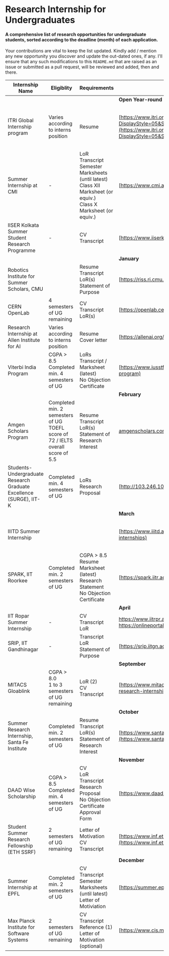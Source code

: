 # Research Internship for Undergraduates

#### A comprehensive list of research opportunities for undergraduate students, sorted according to the deadline (month) of each application.

Your contributions are vital to keep the list updated. Kindly add / mention any new opportunity you discover and update the out-dated ones, if any. I'll ensure that any such modifications to this `README.md` that are raised as an issue or submitted as a pull request, will be reviewed and added, then and there.



| Internship Name                                                    | Eligiblity                                                                         | Requirements                                                                                                                | Link                                                                                                                                                                                                                                                   | Country                  | Duration                              |
| ------------------------------------------------------------------ | ---------------------------------------------------------------------------------- | --------------------------------------------------------------------------------------------------------------------------- | ------------------------------------------------------------------------------------------------------------------------------------------------------------------------------------------------------------------------------------------------------ | ------------------------ | ------------------------------------- |
| | | | **Open Year-round** | | |
| ITRI Global Internship program                                     | Varies according to interns position                                               | Resume                                                                                                                      | [https://www.itri.org.tw/english/ListStyle.aspx?DisplayStyle=05&SiteID=1&MmmID=617731531432246346](https://www.itri.org.tw/english/ListStyle.aspx?DisplayStyle=05&SiteID=1&MmmID=617731531432246346)                                                   | Taiwan                   | 10 weeks (can extend to 04-06 months) |
| Summer Internship at CMI                                           | \-                                                                                 | LoR<br>Transcript<br>Semester Marksheets (until latest)<br>Class XII Marksheet (or equiv.)<br>Class X Marksheet (or equiv.) | [https://www.cmi.ac.in/admissions/internships.php](https://www.cmi.ac.in/admissions/internships.php)                                                                                                                                                   | Tamil Nadu, India        | 02 months (max. 1 sem.)               |
| IISER Kolkata Summer Student Research Programme                    | \-                                                                                 | CV<br>Transcript                                                                                                            | [https://www.iiserkol.ac.in/~summer.research/](https://www.iiserkol.ac.in/~summer.research/)                                                                                                                                                           | Kolkata, India           | 02 months                             |
| | | | **January** | | |
| Robotics Institute for Summer Scholars, CMU                        |                                                                                    | Resume<br>Transcript<br>LoR(s)<br>Statement of Purpose                                                                      | [https://riss.ri.cmu.edu/](https://riss.ri.cmu.edu/)                                                                                                                                                                                                   | Pittsburg                | 11 weeks (1st Jun. - 6th Aug.)        |
| CERN OpenLab                                                       | 4 semesters of UG remaining                                                        | CV<br>Transcript<br>LoR(s)                                                                                                  | [https://openlab.cern/education](https://openlab.cern/education)                                                                                                                                                                                       | Europe                   | 08-13 weeks                           |
| Research Internship at Allen Institute for AI                      | Varies according to interns position                                               | Resume<br>Cover letter                                                                                                      | [https://allenai.org/internships](https://allenai.org/internships)                                                                                                                                                                                     |                          |                                       |
| Viterbi India Program                                              | CGPA > 8.5<br>Completed min. 4 semesters of UG                                     | LoRs<br>Transcript / Marksheet (latest)<br>No Objection Certificate                                                         | [https://www.iusstf.org/program/iusstf-viterbi-program](https://www.iusstf.org/program/iusstf-viterbi-program)                                                                                                                                         | Southern California      | 08 weeks (May - Jul.)                 |
| | | | **February** | | |
| Amgen Scholars Program                                             | Completed min. 2 semesters of UG<br>TOEFL score of 72 / IELTS overall score of 5.5 | Resume<br>Transcript<br>LoR(s)<br>Statement of Research Interest                                                            | [amgenscholars.com/asia-program](http://amgenscholars.com/asia-program)                                                                                                                                                                                | Japan. Singapore, China  |                                       |
| Students-Undergraduate Research Graduate Excellence (SURGE), IIT-K | Completed min. 4 semesters of UG                                                   | LoRs<br>Research Proposal                                                                                                   | [http://103.246.106.130/app/](http://103.246.106.130/app/)                                                                                                                                                                                             | Kanpur, India            | 08 weeks                              |
| | | | **March** | | |
| IIITD Summer Internship                                            |                                                                                    |                                                                                                                             | [https://www.iiitd.ac.in/placement/summer-internships](https://www.iiitd.ac.in/placement/summer-internships)                                                                                                                                           | Delhi, India             | 02-03 months (Starts 06th May)        |
| SPARK, IIT Roorkee                                                 | Completed min. 2 semesters of UG                                                   | CGPA > 8.5<br>Resume<br>Marksheet (latest)<br>Research Statement<br>No Objection Certificate                                | [https://spark.iitr.ac.in/](https://spark.iitr.ac.in/)                                                                                                                                                                                                 | Roorkee, India           |                                       |
| | | | **April** | | |
| IIT Ropar Summer Internship                                        | \-                                                                                 | CV<br>Transcript<br>LoR                                                                                                     | [https://www.iitrpr.ac.in/sites/default/files/Advertisement%20for%20Summer%20Internship%202021.pdf<br>https://onlineportal.iitrpr.ac.in/sia-21<br>](https://www.iitrpr.ac.in/sites/default/files/Advertisement%20for%20Summer%20Internship%202021.pdf) | Ropar, India             | 05-08 weeks                           |
| SRIP, IIT Gandhinagar                                              | \-                                                                                 | Transcript<br>LoR<br>Statement of Purpose                                                                                   | [https://srip.iitgn.ac.in/info/](https://srip.iitgn.ac.in/info/)                                                                                                                                                                                       | Gandinagar, India        | 08 weeks                              |
| | | | **September** | | |
| MITACS Gloablink                                                   | CGPA > 8.0<br>1 to 3 semesters of UG remaining                                     | LoR (2)<br>CV<br>Transcript                                                                                                 | [https://www.mitacs.ca/en/programs/globalink](https://www.mitacs.ca/en/programs/globalink/globalink-research-internship)                                                                                                                               | Canada                   | 12 weeks                              |
| | | | **October** | | |
| Summer Research Internship, Santa Fe Institute                     | Completed min. 2 semesters of UG                                                   | Resume<br>Transcript<br>LoR(s)<br>Statement of Research Interest                                                            | [https://www.santafe.edu/engage/learn/schools/research-experiences-undergraduates](https://www.santafe.edu/engage/learn/schools/research-experiences-undergraduates)                                                                                   | New Mexico, Southwest US | 10 weeks (7th Jun. - 13th Aug.)       |
| | | | **November** | | |
| DAAD Wise Scholarship                                              | CGPA > 8.5<br>Completed min. 4 semesters of UG                                     | CV<br>LoR<br>Transcript<br>Research Proposal<br>No Objection Certificate<br>Approval Form                                   | [https://www.daad.de/go/en/stipa50015295](https://www.daad.de/go/en/stipa50015295)                                                                                                                                                                     | Germany                  | 02-03 months                          |
| Student Summer Research Fellowship (ETH SSRF)                      | 2 semesters of UG remaining                                                        | Letter of Motivation<br>CV<br>Transcript                                                                                    | [https://www.inf.ethz.ch/studies/summer-research-fellowship.html](https://www.inf.ethz.ch/studies/summer-research-fellowship.html)                                                                                                                     | Zurich, Switzerland      | 02 months (1st Jul. - 31st Aug.)      |
| | | | **December** | | |
| Summer Internship at EPFL                                          | Completed min. 2 semesters of UG                                                   | CV<br>Transcript<br>Semester Marksheets (until latest)<br>Letter of Motiviation                                             | [https://summer.epfl.ch/](https://summer.epfl.ch/)                                                                                                                                                                                                     | Switzerland              | 02-03 months                          |
| Max Planck Institute for Software Systems                          | 2 semesters of UG remaining                                                        | CV<br>Transcript<br>Reference (1)<br>Letter of Motivation (optional)                                                        | [https://www.cis.mpg.de/internships/](https://apply.mpi-sws.org/register/internship/)                                                                                                                                                                  | Germany                  | 12-14 weeks                           |
